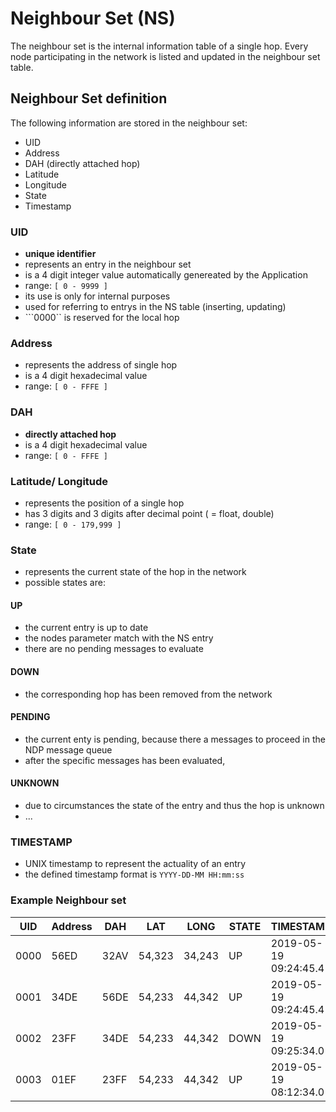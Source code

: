 # Neighbour Set (NS)
The neighbour set is the internal information table of a single hop.
Every node participating in the network is listed and updated in the neighbour set table.

## Neighbour Set definition
The following information are stored in the neighbour set:

* UID 
* Address
* DAH (directly attached hop)
* Latitude
* Longitude
* State 
* Timestamp

### UID
* **unique identifier**
* represents an entry in the neighbour set
* is a 4 digit integer value automatically genereated by the Application
* range: ```[ 0 - 9999 ] ```
* its use is only for internal purposes
* used for referring to entrys in the NS table (inserting, updating)
* ```0000`` is reserved for the local hop


### Address
* represents the address of single hop
* is a 4 digit hexadecimal value
* range: ```[ 0 - FFFE ] ```

### DAH
* **directly attached hop**
* is a 4 digit hexadecimal value
* range: ```[ 0 - FFFE ] ```

### Latitude/ Longitude 
* represents the position of a single hop
* has 3 digits and 3 digits after decimal point ( = float, double)
* range: ```[ 0 - 179,999 ] ```

### State
* represents the current state of the hop in the network
* possible states are:

#### UP
* the current entry is up to date
* the nodes parameter match with the NS entry
* there are no pending messages to evaluate

#### DOWN
* the corresponding hop has been removed from the network

#### PENDING
* the current enty is pending, because there a messages to proceed in the NDP message queue
* after the specific messages has been evaluated, 

#### UNKNOWN
* due to circumstances the state of the entry and thus the hop is unknown
* ...
 

### TIMESTAMP
* UNIX timestamp to represent the actuality of an entry
* the defined timestamp format is ```YYYY-DD-MM HH:mm:ss```
 
### Example Neighbour set

| UID  | Address | DAH | LAT | LONG | STATE | TIMESTAMP | |
|---| --- | --- | --- | --- | --- | --- | --- |
| 0000 | 56ED | 32AV | 54,323 | 34,243 | UP | 2019-05-19 09:24:45.4 | 
| 0001  | 34DE | 56DE | 54,233 | 44,342 | UP |  2019-05-19 09:24:45.4 |
| 0002  | 23FF | 34DE | 54,233 | 44,342 | DOWN |  2019-05-19 09:25:34.0 |
| 0003  | 01EF | 23FF | 54,233 | 44,342 | UP |  2019-05-19 08:12:34.0 | 
